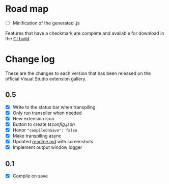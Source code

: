# Road map

- [ ] Minification of the generated .js

Features that have a checkmark are complete and available for
download in the
[CI build](http://vsixgallery.com/extension/d6330ef4-ab82-4ab1-9828-4e43639e7521/).

# Change log

These are the changes to each version that has been released
on the official Visual Studio extension gallery.

## 0.5

- [x] Write to the status bar when transpiling
- [x] Only run transpiler when needed
- [x] New extension icon
- [x] Button to create *tsconfig.json*
- [x] Honor `"compileOnSave": false`
- [x] Make transpiling async
- [x] Updated [readme.md](README.md) with screenshots
- [x] Implement output window logger

## 0.1

- [x] Compile on save
